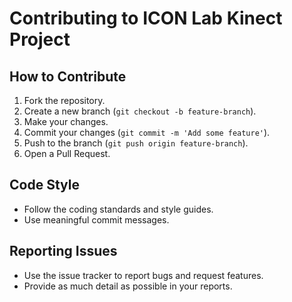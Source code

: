 # Contributing to ICON Lab Kinect Project

## How to Contribute

1. Fork the repository.
2. Create a new branch (`git checkout -b feature-branch`).
3. Make your changes.
4. Commit your changes (`git commit -m 'Add some feature'`).
5. Push to the branch (`git push origin feature-branch`).
6. Open a Pull Request.

## Code Style

- Follow the coding standards and style guides.
- Use meaningful commit messages.

## Reporting Issues

- Use the issue tracker to report bugs and request features.
- Provide as much detail as possible in your reports.